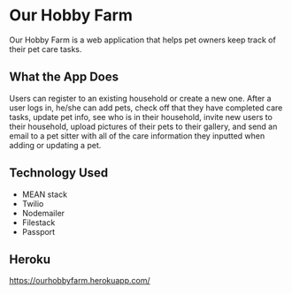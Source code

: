 # Our Hobby Farm

Our Hobby Farm is a web application that helps pet owners keep track of their pet care tasks.

## What the App Does

Users can register to an existing household or create a new one. After a user logs in, he/she can add pets, check off that they have completed care tasks, update pet info, see who is in their household, invite new users to their household, upload pictures of their pets to their gallery, and send an email to a pet sitter with all of the care information they inputted when adding or updating a pet.

## Technology Used

  * MEAN stack
  * Twilio
  * Nodemailer
  * Filestack
  * Passport

## Heroku

  https://ourhobbyfarm.herokuapp.com/
